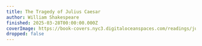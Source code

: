 ```yaml
---
title: The Tragedy of Julius Caesar
author: William Shakespeare
finished: 2025-03-28T00:00:00.000Z
coverImage: https://book-covers.nyc3.digitaloceanspaces.com/readings/julius-caesar-01.jpg
dropped: false
---
```


